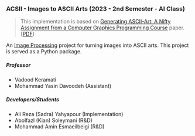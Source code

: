 ### ACSII - Images to ASCII Arts (2023 - 2nd Semester - AI Class)
> This implementation is based on [Generating ASCII-Art: A Nifty Assignment from a Computer Graphics Programming Course](https://eprints.bournemouth.ac.uk/29537/) paper. [[PDF](https://eprints.bournemouth.ac.uk/29537/1/egEdu17_1.pdf)]

An [Image Processing](https://en.wikipedia.org/wiki/Digital_image_processing) project for turning images into ASCII arts. This project is served as a Python package.

##### Professor
- Vadood Keramati
- Mohammad Yasin Davoodeh (Assistant)

##### Developers/Students
- Ali Reza (Sadra) Yahyapour (Implementation)
- Abolfazl (Kian) Soleymani (R&D)
- Mohammad Amin Esmaeilbeigi (R&D)